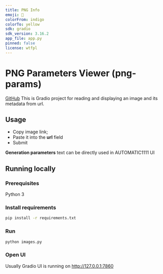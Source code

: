```yaml
---
title: PNG Info
emoji: 🚀
colorFrom: indigo
colorTo: yellow
sdk: gradio
sdk_version: 3.16.2
app_file: app.py
pinned: false
license: wtfpl
---
```


# PNG Parameters Viewer (png-params)
[GitHub](https://github.com/andzhik/png-params)
This is Gradio project for reading and displaying an image and its metadata from url.

## Usage
- Copy image link;
- Paste it into the **url** field
- Submit

**Generation parameters** text can be directly used in AUTOMATIC1111 UI

## Running locally

### Prerequisites
Python 3

### Install requirements
``` bash
pip install -r requirements.txt
```

### Run
``` bash
python images.py
```

### Open UI
Usually Gradio UI is running on http://127.0.0.1:7860

